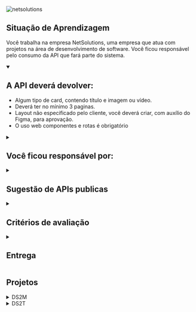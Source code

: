 
![netsolutions](https://user-images.githubusercontent.com/42476943/236190098-91455210-eb6c-4efc-bd19-3dcb7618adc3.png)

## Situação de Aprendizagem

Você trabalha na empresa NetSolutions, uma empresa que atua com projetos na área de
desenvolvimento de software. Você ficou responsável pelo consumo da API que fará parte do
sistema.

<details open>
<summary><h2>A API deverá devolver:</h2></summary>

- Algum tipo de card, contendo título e imagem ou vídeo.
- Deverá ter no mínimo 3 paginas.
- Layout não especificado pelo cliente, você deverá criar, com auxílio do Figma, para aprovação.
- O uso web componentes e rotas é obrigatório

</details>

<details>
<summary><h2>Você ficou responsável por:</h2></summary>

1. Estudar a documentação da API.
2. Consumir a API.
3. Criar os componentes
4. Criar as páginas
5. Criar as rotas
</details>

<details>
<summary><h2>Sugestão de APIs publicas</h2></summary>

- https://swapi.co/
- https://developer.marvel.com/
- https://pokeapi.co/
- http://www.omdbapi.com/
- https://rawg.io/apidocs
- https://developer.github.com/v3/
- https://developers.themoviedb.org/3
- https://api.vagalume.com.br/
- https://lyricsovh.docs.apiary.io/
- https://jikan.docs.apiary.io/
- https://pixabay.com/api/docs/
- https://www.tvmaze.com/api
- https://superheroapi.com/

> 💡 Poderá ser utilizada outra API desde que seja aprovada.
</details>

<details>
<summary><h2>Critérios de avaliação</h2></summary>

- [ ]  Documentou problemas, se encontrado, para futuras consultas?
- [ ]  Foi criado o layout no figma?
- [ ]  A página foi construída seguindo o planejado no Figma?
- [ ]  A página funciona em dispositivos diferentes?
- [ ]  Foi consumida a API escolhida?
- [ ]  Foi criado web componentes?
- [ ]  Foi criado um padrão de roteamente para as paginas?
- [ ]  As funções foram criadas seguindo à boa prática de responsabilidade única?
- [ ]  Quando possível, foi criado funções puras?
- [ ]  O projeto está publicado?
- [ ]  Foi criado o arquivo README.md?

</details>

<details>
<summary><h2>Entrega</h2></summary>

- Crie uma pasta com seu nome dentro da pasta projetos e faça um pull request
- Data: 04/05/23
- Horário: 11:30

</details>

## Projetos
<details>
<summary>DS2M</summary>

  | Nome | API | Projeto |
  |---|---|---|
  |[Fernando Leonid](https://github.com/fernandoleonid) | [ViaCEP](https://viacep.com.br/) | [Cadastro](https://github.com/fernandoleonid/consumo-api-js/tree/main/01-viacep) |
  |[Felipe Florencio](https://github.com/FelipeFlorencio9) | [Pixabay](https://pixabay.com/api/docs/) | [Pixabay API Consumer](https://github.com/FelipeFlorencio9/pixabay-api#readme) |
  |[Gustavo Henrique](https://github.com/GustavoHenriqueProjects) | [TheSpaceDevs](https://ll.thespacedevs.com/docs/) | [TheSpaceDevs API Consumer](https://github.com/GustavoHenriqueProjects/The-Space-FrontEnd)|
  [Caio Palermo](https://github.com/HasegawaTaizou) | [Vagalume](https://api.vagalume.com.br/) | [Songsphere](https://github.com/HasegawaTaizou/SongSphere#readme) |
  |[Cleiton Cruz](https://github.com/cotilen) | [PokeApi](https://pokeapi.co/) | [GottaCatch](https://github.com/Cotilen/Gotta_Catch-Em_All) |
  |[Camila Pinheiro](https://github.com/camilapinh3iro) | [Systeme-Solaire](https://api.le-systeme-solaire.net/en/) | [Solar System](https://github.com/camilapinh3iro/solar_system#readme) |
  |[Eduardo Ribeiro](https://github.com/Rib3r0) | [jikan](https://docs.api.jikan.moe/) | [jojo](https://github.com/Rib3r0/jojo-api-publica) |
  |[Lucas Vinicius](https://github.com/lucasvinip) | [sampleapis](https://sampleapis.com/api-list/avatar) | [Avatar-Aang](https://github.com/lucasvinip/siteAvatar-Aang) |
  |[Bianca Duarte](https://rickandmortyapi.com/) | [The Rick and Mort API](https://rickandmortyapi.com/) |  [ricky and morty](https://github.com/biiaduartez/API-project.git) |
  |[Clara Martins](https://github.com/oliveiraclara) | [OMDBAPI](http://www.omdbapi.com/) | [Search a movie!](https://github.com/oliveiraclara/api-movies) |
  |[Guilherme Rufino Campos](https://github.com/rufinoguilherme633/site-consumo-api-m) | [MakeUpi](https://makeup-api.herokuapp.com/) | [MakeUpi](https://github.com/rufinoguilherme633/site-consumo-api-maquiagem) |
  |[Ítalo Reis Rosa](https://github.com/believeItalo) | [OpenWeather](https://openweathermap.org/api) | [Open Weather](https://github.com/believeItalo/consumo_Api_OpenWeather) |
  |[Layla Giovanna](https://github.com/LaylaGiovanna) | [RickAndMorty](https://rickandmortyapi.com/) | [Rick and Morty](https://github.com/LaylaGiovanna/Rick-and-Morty) |
  |[Matheus Siqueira](https://github.com/Ma7hs) | [RAWG](https://api.rawg.io/docs/) | [RawGStore](https://rawgstore-siqueira.vercel.app/) |
  |[Guilherme Lima](https://github.com/GuiLima005) | [SuperHeroApi](https://www.superheroapi.com/) | [SuperHero](https://github.com/GuiLima005/super-hero) |
  |[Letícia Evelin](https://github.com/leticia-evelin) | [Cooper Hewitt](https://collection.cooperhewitt.org/api/) | [The Museum](https://github.com/leticia-evelin/api-museum#readme) |
  |[Paula Blesa](https://github.com/StaniukaitisPaula) | [PokéAPI](https://pokeapi.co/) | [Pokemon](https://github.com/StaniukaitisPaula/Pokemon) |
  [Ingryd Shirlley](https://github.com/ingryd16) | [TheDogAPI](https://www.thedogapi.com/) | [Dog](https://github.com/ingryd16/API_thedogapi) |
  [Vinícius Alves](https://github.com/Vini01072003) | [TheMovieDB](https://developers.themoviedb.org/3/getting-started/introduction) | [Filme-DisneyPlus](https://github.com/Vini01072003/api-publicas-2023/) |

</details>

<details>
<summary>DS2T</summary>

  | Nome | API | Projeto |
  |---|---|---|
  |[Fernando Leonid](https://github.com/fernandoleonid) | [ViaCEP](https://viacep.com.br/) | [Cadastro](https://github.com/fernandoleonid/consumo-api-js/tree/main/01-viacep) |
  |[Bianca Leao](https://github.com/fernandoleonid) | [OMDBAPI](http://www.omdbapi.com/) | [Bibisflix](https://github.com/leaobia/netflix) |
  |[Thiago Freitas](https://github.com/Thiago1223) | [NARUTOAPI](https://www.narutodb.xyz/) | [Naruto](https://github.com/Thiago1223/naruto-api) |
  |[Matheus Reis](https://github.com/matheusalves099) | [BALLDONTLIE](https://app.balldontlie.io/) | [NBA Info](https://github.com/MatheusAlves099/nba_info_api) |
  |[Mateus Alves da Silva](https://github.com/fernandoleonid) | [EldenRingAPI](https://docs.eldenring.fanapis.com/docs/) | [EldenRing](https://github.com/MateusAlves595/Elden-Ring) |
  |[Artur Alves](https://github.com/ArturAlvess) | [PokeAPI](https://pokeapi.co/) | [PokeInfo](https://github.com/ArturAlvess/pokeinfo-webcomponent) |
  |[Millena Ferreira](https://github.com/MillenaFerreira) | [HarryPotterAPI](https://hp-api.onrender.com/) | [Hogwarts](https://the-world-of-harry-potter.vercel.app/) |
  |[Muryllo Vieira](https://github.com/muryllovieira) | [ValorantAPI](https://dash.valorant-api.com/) | [Valorant](https://valorant-api-senai.netlify.app/) |
  |[Caroline Portela](https://github.com/carolineportela) | [OverwatchAPI](https://overfast-api.tekrop.fr/#tag/Heroes/operation/list_heroes_heroes_get) | [Overwatch](https://overwatch-pink.vercel.app) |
  |[Claudio Sousa](https://github.com/ClaudioSousa44) | [TheMovieDataBase](https://developers.themoviedb.org/3/getting-started/introduction) | [PopCornRoom](https://github.com/ClaudioSousa44/PopCornRoom) |
  |[Luiz Gustavo](https://github.com/luyz-gusta) | [ValorantAPI](https://dash.valorant-api.com/) | [Valorant Web](https://valorant-web-ten.vercel.app) |
  |[Alexssandro Gomes](https://github.com/AlexssandroSilvaGomes) | [DnDAPI](https://www.dnd5eapi.co/) | [Dungeons&Dragons](https://dungeonanddragons.netlify.app/) |
  |[Yasmin Gonçalves](https://github.com/yasmingcv) | [OpenWeather](https://openweathermap.org/api) | [WeatherNow](https://weather-now-delta.vercel.app/) |
  |[Julia Soares](https://github.com/Xul14) | [Bob'b Burger API](https://www.bobsburgersapi.com/) | [Bob' Burger](https://bobs-burger-api.vercel.app/) |
  |[André Luiz](https://github.com/andreluisconstantino) | [Dog API](https://dog.ceo/dog-api/) | [Random Dogs](https://random-dogs-rho.vercel.app) |
  |[Cauã Felipe](https://github.com/Caua0402) | [Simpsons API](https://sampleapis.com/api-list/simpsons) | [Simpsons](https://trabalho-simpsons.vercel.app)
  |[Felipe Graciano Bertanha dos Santos](https://github.com/felipegracian) | [PixaBay API](https://pixabay.com/api/docs/) | [Pixabay](https://felipegracianopixabay.vercel.app/) |
  |[Nicole Souza](https://github.com/nicanico) | [The Rick and Morty API](https://rickandmortyapi.com/) | [Rick and Morty Application](https://github.com/nicanico/rick-and-morty-application) |
  |[Oswaldo Barbosa](https://github.com/OswaldBarbosa) | [SuperHero](https://superheroapi.com/) | [Marvel&DC](https://github.com/OswaldBarbosa/marvel-dc) |
  |[Victoria Gindre](https://github.com/vickr-g) | [Dog API](https://dog.ceo/dog-api/) | [Fotos aleatoria de cães](https://stately-fenglisu-46abcb.netlify.app/) |
  |[João Victor da Silva](https://github.com/Ratinho253) | [Digimon](https://digimon-api.vercel.app/) | [Digimon-api](https://github.com/Ratinho253/digimon-ApI) |
  |[Lohannes da Silva Costa](https://github.com/Lohannn) | [PokéApi](https://pokeapi.co/) | [InfoMon](https://github.com/Lohannn/InfoMon-PokeAPI-Projeto) |

</details>
